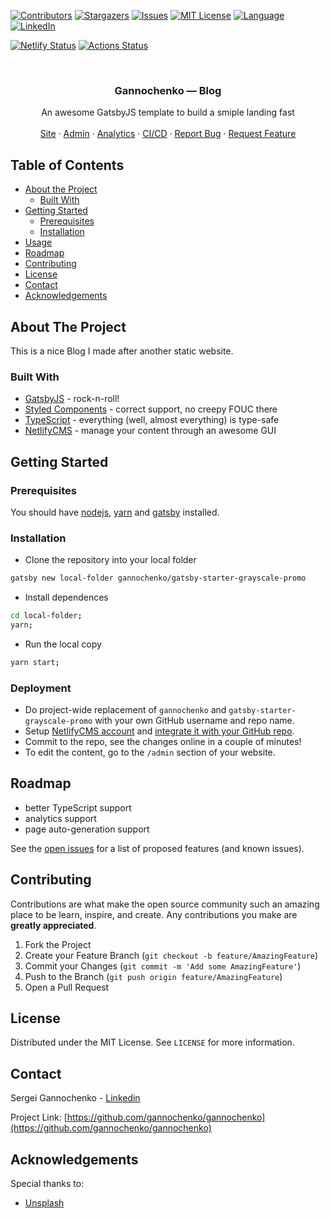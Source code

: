 <!-- PROJECT SHIELDS -->
<!--
*** Reference links are enclosed in brackets [ ] instead of parentheses ( ).
*** See the bottom of this document for the declaration of the reference variables
*** for contributors-url, forks-url, etc. This is an optional, concise syntax you may use.
*** https://www.markdownguide.org/basic-syntax/#reference-style-links
-->
[![Contributors][contributors-shield]][contributors-url]
[![Stargazers][stars-shield]][stars-url]
[![Issues][issues-shield]][issues-url]
[![MIT License][license-shield]][license-url]
[![Language][language-shield]][language-url]
[![LinkedIn][linkedin-shield]][linkedin-url]

[![Netlify Status](https://api.netlify.com/api/v1/badges/d28d71c8-155f-414d-8fac-bb0e3b254025/deploy-status)](https://app.netlify.com/sites/gannochenko/deploys)
[![Actions Status](https://github.com/gannochenko/gannochenko/workflows/CD/badge.svg)](https://github.com/gannochenko/gannochenko/actions)

<!-- PROJECT LOGO -->
<br />
<p align="center">
  <!--
  <a href="https://github.com/gannochenko/gannochenko">
    <img src="images/logo.png" alt="Logo" width="80" height="80">
  </a>
  -->

  <h3 align="center">Gannochenko &mdash; Blog</h3>

  <p align="center">
    An awesome GatsbyJS template to build a smiple landing fast
    <!--
    <br />
    <a href="https://github.com/gannochenko/gannochenko"><strong>Explore the docs »</strong></a>
    -->
    <br />
    <br />
    <a href="https://gannochenko.github.io/gannochenko/">Site</a>
    ·
    <a href="https://gannochenko.netlify.com/admin/">Admin</a>
    ·
    <a href="https://analytics.google.com/analytics/web/?authuser=1#/report-home/a162152239w227268972p214636537">Analytics</a>
    ·
    <a href="https://github.com/gannochenko/gannochenko/actions">CI/CD</a>
    ·
    <a href="https://github.com/gannochenko/gannochenko/issues">Report Bug</a>
    ·
    <a href="https://github.com/gannochenko/gannochenko/issues">Request Feature</a>
  </p>
</p>



<!-- TABLE OF CONTENTS -->
## Table of Contents

* [About the Project](#about-the-project)
  * [Built With](#built-with)
* [Getting Started](#getting-started)
  * [Prerequisites](#prerequisites)
  * [Installation](#installation)
* [Usage](#usage)
* [Roadmap](#roadmap)
* [Contributing](#contributing)
* [License](#license)
* [Contact](#contact)
* [Acknowledgements](#acknowledgements)



<!-- ABOUT THE PROJECT -->
## About The Project

<!--
[![Preview Screen Shot][product-screenshot]](https://example.com)
-->

This is a nice Blog I made after another static website.

### Built With

* [GatsbyJS](https://www.gatsbyjs.org/) - rock-n-roll!
* [Styled Components](https://www.styled-components.com/) - correct support, no creepy FOUC there
* [TypeScript](http://www.typescriptlang.org/) - everything (well, almost everything) is type-safe
* [NetlifyCMS](https://www.netlifycms.org/) - manage your content through an awesome GUI

<!-- GETTING STARTED -->
## Getting Started

### Prerequisites

You should have [nodejs](https://nodesource.com/blog/installing-node-js-tutorial-using-nvm-on-mac-os-x-and-ubuntu/), [yarn](https://yarnpkg.com/lang/en/docs/install/#mac-stable) and [gatsby](https://www.gatsbyjs.org/docs/quick-start/) installed.

### Installation

* Clone the repository into your local folder
```sh
gatsby new local-folder gannochenko/gatsby-starter-grayscale-promo
```
* Install dependences
```sh
cd local-folder;
yarn;
```
* Run the local copy
```sh
yarn start;
```

### Deployment

* Do project-wide replacement of `gannochenko` and `gatsby-starter-grayscale-promo` with your own GitHub username and repo name.
* Setup [NetlifyCMS account](https://app.netlify.com) and [integrate it with your GitHub repo](https://docs.netlify.com/visitor-access/oauth-provider-tokens/#setup-and-settings).
* Commit to the repo, see the changes online in a couple of minutes!
* To edit the content, go to the `/admin` section of your website.

<!-- ROADMAP -->
## Roadmap

* better TypeScript support
* analytics support
* page auto-generation support

See the [open issues](https://github.com/gannochenko/gannochenko/issues) for a list of proposed features (and known issues).

<!-- CONTRIBUTING -->
## Contributing

Contributions are what make the open source community such an amazing place to be learn, inspire, and create. Any contributions you make are **greatly appreciated**.

1. Fork the Project
2. Create your Feature Branch (`git checkout -b feature/AmazingFeature`)
3. Commit your Changes (`git commit -m 'Add some AmazingFeature'`)
4. Push to the Branch (`git push origin feature/AmazingFeature`)
5. Open a Pull Request

<!-- LICENSE -->
## License

Distributed under the MIT License. See `LICENSE` for more information.

<!-- CONTACT -->
## Contact

Sergei Gannochenko - [Linkedin](https://www.linkedin.com/in/sergey-gannochenko/)

Project Link: [https://github.com/gannochenko/gannochenko](https://github.com/gannochenko/gannochenko)

<!-- ACKNOWLEDGEMENTS -->
## Acknowledgements

Special thanks to:

* [Unsplash](https://unsplash.com)

<!-- MARKDOWN LINKS & IMAGES -->
<!-- https://www.markdownguide.org/basic-syntax/#reference-style-links -->
[contributors-shield]: https://img.shields.io/github/contributors/gannochenko/gannochenko.svg?style=flat-square
[contributors-url]: https://github.com/gannochenko/gannochenko/graphs/contributors
[language-shield]: https://img.shields.io/github/languages/top/gannochenko/gannochenko.svg?style=flat-square
[language-url]: https://github.com/gannochenko/gannochenko
[forks-shield]: https://img.shields.io/github/forks/gannochenko/gannochenko.svg?style=flat-square
[forks-url]: https://github.com/gannochenko/gannochenko/network/members
[stars-shield]: https://img.shields.io/github/stars/gannochenko/gannochenko.svg?style=flat-square
[stars-url]: https://github.com/gannochenko/gannochenko/stargazers
[issues-shield]: https://img.shields.io/github/issues/gannochenko/gannochenko.svg?style=flat-square
[issues-url]: https://github.com/gannochenko/gannochenko/issues
[license-shield]: https://img.shields.io/github/license/gannochenko/gannochenko.svg?style=flat-square
[license-url]: https://github.com/gannochenko/gannochenko/blob/master/LICENSE.txt
[linkedin-shield]: https://img.shields.io/badge/-LinkedIn-black.svg?style=flat-square&logo=linkedin&colorB=555
[linkedin-url]: https://www.linkedin.com/in/sergey-gannochenko/
[product-screenshot]: images/screenshot.png
